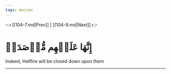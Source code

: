 ```yaml
---
tags: meccan
---
```


👈 [[104-7.md|Prev]] | [[104-9.md|Next]] 👉

# إِنَّهَا عَلَيۡهِم مُّؤۡصَدَةٞ

Indeed, Hellfire will be closed down upon them

---

